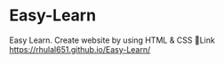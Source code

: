 # Easy-Learn
Easy Learn. Create website by using HTML &amp; CSS
   🔗Link https://rhulal651.github.io/Easy-Learn/ 
